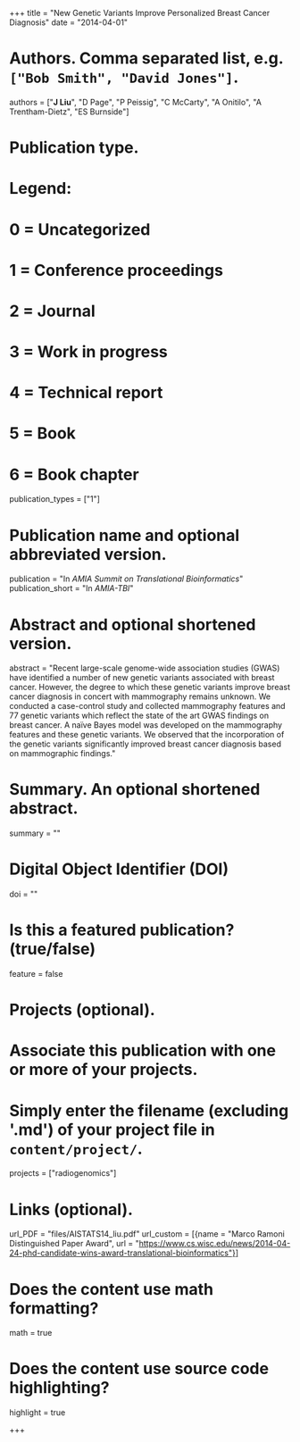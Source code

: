 +++
title = "New Genetic Variants Improve Personalized Breast Cancer Diagnosis"
date = "2014-04-01"

# Authors. Comma separated list, e.g. `["Bob Smith", "David Jones"]`.
authors = ["__J Liu__", "D Page", "P Peissig", "C McCarty", "A Onitilo", "A Trentham-Dietz", "ES Burnside"]

# Publication type.
# Legend:
# 0 = Uncategorized
# 1 = Conference proceedings
# 2 = Journal
# 3 = Work in progress
# 4 = Technical report
# 5 = Book
# 6 = Book chapter
publication_types = ["1"]

# Publication name and optional abbreviated version.
publication = "In *AMIA Summit on Translational Bioinformatics*"
publication_short = "In *AMIA-TBI*"

# Abstract and optional shortened version.
abstract = "Recent large-scale genome-wide association studies (GWAS) have identified a number of new genetic variants associated with breast cancer. However, the degree to which these genetic variants improve breast cancer diagnosis in concert with mammography remains unknown. We conducted a case-control study and collected mammography features and 77 genetic variants which reflect the state of the art GWAS findings on breast cancer. A naïve Bayes model was developed on the mammography features and these genetic variants. We observed that the incorporation of the genetic variants significantly improved breast cancer diagnosis based on mammographic findings."

# Summary. An optional shortened abstract.
summary = ""

# Digital Object Identifier (DOI)
doi = ""

# Is this a featured publication? (true/false)
feature = false

# Projects (optional).
#   Associate this publication with one or more of your projects.
#   Simply enter the filename (excluding '.md') of your project file in `content/project/`.
projects = ["radiogenomics"]

# Links (optional).
url_PDF = "files/AISTATS14_liu.pdf"
url_custom = [{name = "Marco Ramoni Distinguished Paper Award", url = "https://www.cs.wisc.edu/news/2014-04-24-phd-candidate-wins-award-translational-bioinformatics"}]

# Does the content use math formatting?
math = true

# Does the content use source code highlighting?
highlight = true

+++

